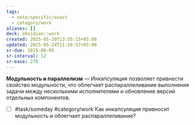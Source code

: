 ```yaml
---
tags:
  - note/specific/exact
  - category/work
aliases: []
deck: obsidian::work
created: 2025-05-20T13:55:15+03:00
updated: 2025-05-24T11:20:57+03:00
sr-due: 2025-06-05
sr-interval: 12
sr-ease: 270
---
```


**Модульность и параллелизм**
—
Инкапсуляция позволяет привнести свойство модульности, что облегчает распараллеливание выполнения задачи между несколькими исполнителями и обновление версий отдельных компонентов.

- [ ] #task/someday #category/work Как инкапсуляция привносит модульность и облегчает распараллеливание?
